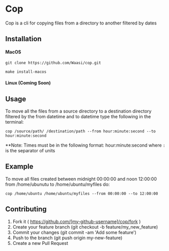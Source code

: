 # Cop

Cop is a cli for copying files from a directory to another filtered by dates

## Installation

#### MacOS

`git clone https://github.com/Waasi/cop.git`

`make install-macos`

#### Linux (Coming Soon)

## Usage

To move all the files from a source directory to a destination directory
filtered by the from datetime and to datetime type the following in the
terminal:

```shell
cop /source/path/ /destination/path --from hour:minute:second --to hour:minute:second
```

**Note: Times must be in the following format: hour:minute:second where `:` is the separator of units

## Example

To move all files created between midnight 00:00:00 and noon 12:00:00
from /home/ubunutu to /home/ubuntu/myfiles do:

```shell
cop /home/ubuntu /home/ubuntu/myfiles --from 00:00:00 --to 12:00:00
```

## Contributing

1. Fork it ( https://github.com/[my-github-username]/cop/fork )
2. Create your feature branch (git checkout -b feature/my_new_feature)
3. Commit your changes (git commit -am 'Add some feature')
4. Push to the branch (git push origin my-new-feature)
5. Create a new Pull Request
